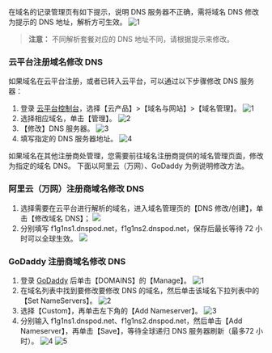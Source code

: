 在域名的记录管理页有如下提示，说明 DNS 服务器不正确，需将域名 DNS 修改为提示的 DNS 地址，解析方可生效。
![1](http://imgcache.tce.fsphere.cn/static/mc.qcloudimg.com/static/img/461b3011772da9f667c9e54dd45ef660/image.png)
>**注意：**
>不同解析套餐对应的 DNS 地址不同，请根据提示来修改。

### 云平台注册域名修改 DNS
如果域名在云平台注册，或者已转入云平台，可以通过以下步骤修改 DNS 服务器：
1. 登录 [云平台控制台](http://console.tce.fsphere.cn/)，选择【云产品】>【域名与网站】>【域名管理】。
![1](http://imgcache.tce.fsphere.cn/static/mc.qcloudimg.com/static/img/c2f4a6cb3572143b1fbaffb23bc58510/image.png)
2. 选择相应域名，单击【管理】。
![2](http://imgcache.tce.fsphere.cn/static/mc.qcloudimg.com/static/img/1dbc9f9c19eb5543fcde41577e817ff0/image.png)
3. 【修改】DNS 服务器。
![3](http://imgcache.tce.fsphere.cn/static/mc.qcloudimg.com/static/img/f4178f07026b20d51e6cf7ae7a41c07c/image.png)
4. 填写指定的 DNS 服务器地址。
![4](http://imgcache.tce.fsphere.cn/static/mc.qcloudimg.com/static/img/0b866d917b994eb84eab2a58b6cd16e3/5.png)

如果域名在其他注册商处管理，您需要前往域名注册商提供的域名管理页面，修改为指定的域名 DNS。
下面以阿里云（万网）、GoDaddy 为例说明修改方法。

### 阿里云（万网）注册商域名修改 DNS
1. 选择需要在云平台进行解析的域名，进入域名管理页的【DNS 修改/创建】，单击【修改域名 DNS】；
![](http://imgcache.tce.fsphere.cn/static/mccdn.qcloud.com/static/img/2ade9bc496f296f14186df348835ed8e/image.png)
2. 分别填写 f1g1ns1.dnspod.net，f1g1ns2.dnspod.net，保存后最长等待 72 小时可以全球生效。
![](http://imgcache.tce.fsphere.cn/static/mccdn.qcloud.com/static/img/bca1fc5a448568567c3498b3d2c0da4d/image.png)

### GoDaddy 注册商域名修改 DNS
1. 登录 [GoDaddy](http://www.godaddy.com) 后单击【DOMAINS】的【Manage】。
![1](http://imgcache.tce.fsphere.cn/static/mccdn.qcloud.com/static/img/857a65f25a4c950dab04f36c6773bf20/GD-1.png)
2. 在域名列表中找到要修改要修改 DNS 的域名，然后单击该域名下拉列表中的 【Set NameServers】。
![2](http://imgcache.tce.fsphere.cn/static/mccdn.qcloud.com/static/img/d692fab785a928ebbfc183637bdd9c31/GD-2.png)
3. 选择【Custom】，再单击左下角的【Add Nameserver】。
![3](http://imgcache.tce.fsphere.cn/static/mccdn.qcloud.com/static/img/2b5194f50b656d4d75666d2357f784b6/GD-3.png)
4. 分别输入 f1g1ns1.dnspod.net、f1g1ns2.dnspod.net，然后单击【Add Nameserver】，再单击【Save】，等待全球递归 DNS 服务器刷新（最多72 小时）。
![4](http://imgcache.tce.fsphere.cn/static/mccdn.qcloud.com/static/img/bed919b5d4fe0b33b6bc9f537dce1a8d/GD-4.png)
![5](http://imgcache.tce.fsphere.cn/static/mccdn.qcloud.com/static/img/8c4f15a5fa913037a06f752ac62ac22b/GD-5.png)

